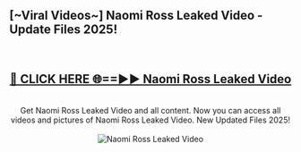 <h2>[~Viral Videos~] Naomi Ross Leaked Video - Update Files 2025!</h2>
<br>
<div align="center">
<h2><a href="https://betterlinks.top/A2PfLJ" rel="nofollow">🔴 CLICK HERE 🌐==►► Naomi Ross Leaked Video</a></h2>
<br>
Get Naomi Ross Leaked Video and all content. Now you can access all videos and pictures of Naomi Ross Leaked Video. New Updated Files 2025!
<br>
<br>
<a href="https://betterlinks.top/A2PfLJ" rel="nofollow" data-target="animated-image.originalLink"><img src="https://i.ibb.co.com/WyWwxjT/player-gif2.gif" alt="Naomi Ross Leaked Video" style="max-width: 100%; display: inline-block;" data-target="animated-image.originalImage"></a>
</div>
<br>
